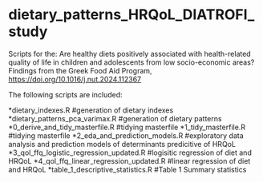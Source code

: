 # dietary_patterns_HRQoL_DIATROFI_study
Scripts for the: Are healthy diets positively associated with health-related quality of life in children and adolescents from low socio-economic areas? Findings from the Greek Food Aid Program, 
https://doi.org/10.1016/j.nut.2024.112367

The following scripts are included:

*dietary_indexes.R #generation of dietary indexes
*dietary_patterns_pca_varimax.R #generation of dietary patterns 
*0_derive_and_tidy_masterfile.R #tidying masterfile
*1_tidy_masterfile.R #tidying masterfile
*2_eda_and_prediction_models.R #exploratory data analysis and prediction models of determinants predicitive of HRQoL
*3_qol_ffq_logistic_regression_updated.R #logisitic regression of diet and HRQoL
*4_qol_ffq_linear_regression_updated.R #linear regression of diet and HRQoL
*table_1_descriptive_statistics.R #Table 1 Summary statistics
